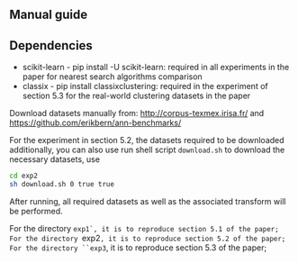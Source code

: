 Manual guide
---------------------

Dependencies
---------

* scikit-learn - pip install -U scikit-learn: required in all experiments in the paper for nearest search algorithms comparison
* classix - pip install classixclustering: required in the experiment of section 5.3 for the real-world clustering datasets in the paper




Download datasets manually from: http://corpus-texmex.irisa.fr/ and https://github.com/erikbern/ann-benchmarks/

For the experiment in section 5.2, the datasets required to be downloaded additionally, you can also use run shell script ``download.sh`` to download the necessary datasets, use

```bash
cd exp2
sh download.sh 0 true true
```

After running, all required datasets as well as the associated transform will be performed.

For the directory ``exp1`, it is to reproduce section 5.1 of the paper; For the directory ``exp2`, it is to reproduce section 5.2 of the paper; For the directory ``exp3`, it is to reproduce section 5.3 of the paper;



